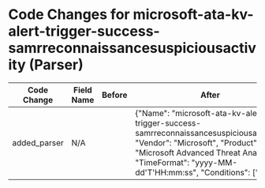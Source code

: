 # Code Changes for microsoft-ata-kv-alert-trigger-success-samrreconnaissancesuspiciousactivity (Parser)

| Code Change | Field Name | Before | After |
|-------------|------------|--------|-------|
| added_parser | N/A |  | {"Name": "microsoft-ata-kv-alert-trigger-success-samrreconnaissancesuspiciousactivity", "Vendor": "Microsoft", "Product": "Microsoft Advanced Threat Analytics", "TimeFormat": "yyyy-MM-dd'T'HH:mm:ss", "Conditions": ["|Microsoft|ATA|", "|SamrReconnaissanceSuspiciousActivity|"], "Fields": ["CEF:([^\|]*\|){4}({alert_type}[^\|]+)\|({alert_name}[^\|]+)\|({alert_severity}[^\|]+)\|", "\WexternalId=({alert_id}\d+)", "\Wstart=({time}\d\d\d\d-\d\d-\d\dT\d\d:\d\d:\d\d)", "\Wapp=({service_name}.+?)\s+(\w+=|$)", "\Wmsg=({additional_info}.+?)\s+(\w+=|$)", "\Wmsg=[^=]+? against (?:({dest_ip}\d{1,3}\.\d{1,3}\.\d{1,3}\.\d{1,3})|({dest_host}[\w.\-]+\w)) from (?:({src_ip}\d{1,3}\.\d{1,3}\.\d{1,3}\.\d{1,3})|({src_host}[\w.\-]+\w))", "\Wmsg=[^=]+? in ({domain}[^\s]+)", "\Wmsg=[^=]+? by (?:(({last_name}[\w\']+), ({first_name}\w+))|({user}[\w\.\-\!\#\^\~]{1,40}\$?))", "\Wsuser=(?:(({last_name}[\w\']+), ({first_name}\w+))|({user}[\w\.\-\!\#\^\~]{1,40}\$?))\s+(\w+=|$)", "\Wshost=(?:({src_ip}\d{1,3}\.\d{1,3}\.\d{1,3}\.\d{1,3})|({src_host}[\w.\-]+))\s+(\w+=|$)"], "ParserVersion": "v1.0.0"} |